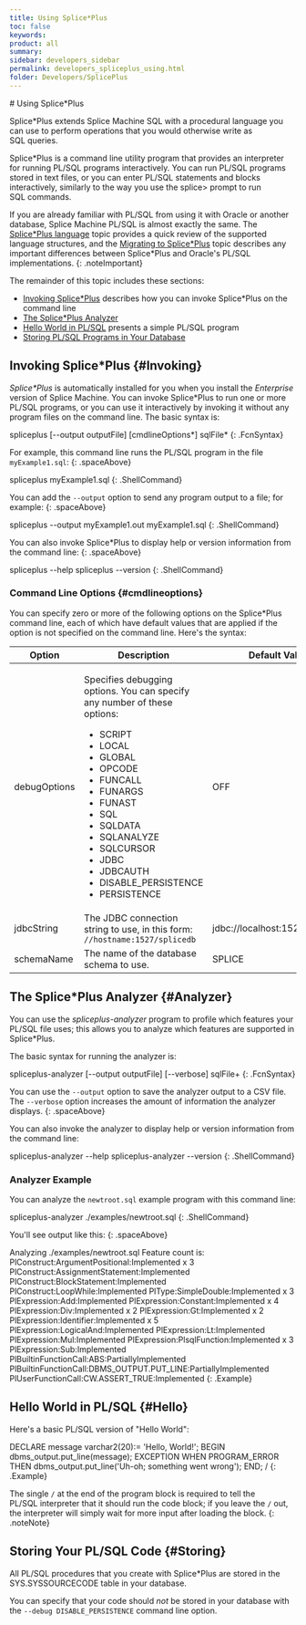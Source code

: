 ```yaml
---
title: Using Splice*Plus
toc: false
keywords:
product: all
summary:
sidebar: developers_sidebar
permalink: developers_spliceplus_using.html
folder: Developers/SplicePlus
---
```

<section>
<div class="TopicContent" data-swiftype-index="true" markdown="1">
# Using Splice*Plus

Splice*Plus extends Splice Machine SQL with a procedural
language you can use to perform operations that you would otherwise
write as SQL queries.

<span class="AppCommand">Splice*Plus</span> is a command
line utility program that provides an interpreter for running
PL/SQL programs interactively. You can run PL/SQL programs stored in
text files, or you can enter PL/SQL statements and
blocks interactively, similarly to the way you use the <span
class="AppCommand">splice&gt;</span> prompt to run SQL commands.

If you are already familiar with PL/SQL from using it with Oracle or
another database, Splice Machine PL/SQL is almost exactly the same. The
[Splice\*Plus language](tutorials_spliceplus_lang.html) topic provides a quick review of the
supported language structures, and the [Migrating to Splice\*Plus](tutorials_spliceplus_migrating.html) topic describes any important differences between Splice*Plus and Oracle's PL/SQL implementations.
{: .noteImportant}

The remainder of this topic includes these sections:

* [Invoking Splice\*Plus](#Invoking) describes how you can invoke Splice\*Plus on the command line
* [The Splice\*Plus Analyzer](#Analyzer)
* [Hello World in PL/SQL](#Hello) presents a simple PL/SQL program
* [Storing PL/SQL Programs in Your Database](#Storing)

## Invoking Splice\*Plus {#Invoking}
*Splice\*Plus* is automatically installed for you when you install
the *Enterprise* version of Splice Machine. You can invoke Splice*Plus to run one or more PL/SQL programs, or you can use it interactively by invoking it without any program files on the command line. The basic syntax is:

<div class="PreWrapper" markdown="1">
    spliceplus [--output outputFile] [cmdlineOptions*] sqlFile*
{: .FcnSyntax}
</div>

For example, this command line runs the PL/SQL program in the file `myExample1.sql`:
{: .spaceAbove}

<div class="PreWrapper" markdown="1">
    spliceplus myExample1.sql
{: .ShellCommand}
</div>

You can add the `--output` option to send any program output to a file; for example:
{: .spaceAbove}

<div class="PreWrapper" markdown="1">
    spliceplus --output myExample1.out myExample1.sql
{: .ShellCommand}
</div>

You can also invoke Splice\*Plus to display help or version information from the command line:
{: .spaceAbove}

<div class="PreWrapper" markdown="1">
    spliceplus --help
    spliceplus --version
{: .ShellCommand}
</div>

### Command Line Options {#cmdlineoptions}

You can specify zero or more of the following options on the Splice*Plus command line, each of which have default values that are applied if the option is not specified on the command line. Here's the syntax:


<table>
    <col />
    <col />
    <col />
    <thead>
        <tr>
            <th>Option</th>
            <th>Description</th>
            <th>Default Value</th>
        </tr>
    </thead>
    <tbody>
        <tr>
            <td class="CodeFont">debugOptions</td>
            <td><p>Specifies debugging options. You can specify any number of these options:</p>
                <ul>
                    <li class="CodeFont">SCRIPT</li>
                    <li class="CodeFont">LOCAL</li>
                    <li class="CodeFont">GLOBAL</li>
                    <li class="CodeFont">OPCODE</li>
                    <li class="CodeFont">FUNCALL</li>
                    <li class="CodeFont">FUNARGS</li>
                    <li class="CodeFont">FUNAST</li>
                    <li class="CodeFont">SQL</li>
                    <li class="CodeFont">SQLDATA</li>
                    <li class="CodeFont">SQLANALYZE</li>
                    <li class="CodeFont">SQLCURSOR</li>
                    <li class="CodeFont">JDBC</li>
                    <li class="CodeFont">JDBCAUTH</li>
                    <li class="CodeFont">DISABLE_PERSISTENCE</li>
                    <li class="CodeFont">PERSISTENCE</li>
                </ul>
            </td>
            <td class="CodeFont">OFF</td>
        </tr>
        <tr>
            <td class="CodeFont">jdbcString</td>
            <td>The JDBC connection string to use, in this form: <code>//hostname:1527/splicedb</code></td>
            <td class="CodeFont">jdbc://localhost:1527/splicedb</td>
        </tr>
        <tr>
            <td class="CodeFont">schemaName</td>
            <td>The name of the database schema to use.</td>
            <td class="CodeFont">SPLICE</td>
        </tr>
    </tbody>
</table>

## The Splice\*Plus Analyzer {#Analyzer}
You can use the *spliceplus-analyzer* program to profile which features your PL/SQL file uses; this allows you to analyze which features are supported in Splice\*Plus.

The basic syntax for running the analyzer is:

<div class="PreWrapper" markdown="1">
    spliceplus-analyzer [--output outputFile] [--verbose] sqlFile+
{: .FcnSyntax}
</div>

You can use the `--output` option to save the analyzer output to a CSV file. The `--verbose` option increases the amount of information the analyzer displays.
{: .spaceAbove}

You can also invoke the analyzer to display help or version information from the command line:

<div class="PreWrapper" markdown="1">
    spliceplus-analyzer --help
    spliceplus-analyzer --version
{: .ShellCommand}
</div>

### Analyzer Example
You can analyze the `newtroot.sql` example program with this command line:

<div class="PreWrapper" markdown="1">
    spliceplus-analyzer ./examples/newtroot.sql
{: .ShellCommand}
</div>

You'll see output like this:
{: .spaceAbove}

<div class="PreWrapperWide" markdown="1">
    Analyzing ./examples/newtroot.sql
    Feature count is:
    PlConstruct:ArgumentPositional:Implemented x 3
    PlConstruct:AssignmentStatement:Implemented
    PlConstruct:BlockStatement:Implemented
    PlConstruct:LoopWhile:Implemented
    PlType:SimpleDouble:Implemented x 3
    PlExpression:Add:Implemented
    PlExpression:Constant:Implemented x 4
    PlExpression:Div:Implemented x 2
    PlExpression:Gt:Implemented x 2
    PlExpression:Identifier:Implemented x 5
    PlExpression:LogicalAnd:Implemented
    PlExpression:Lt:Implemented
    PlExpression:Mul:Implemented
    PlExpression:PlsqlFunction:Implemented x 3
    PlExpression:Sub:Implemented
    PlBuiltinFunctionCall:ABS:PartiallyImplemented
    PlBuiltinFunctionCall:DBMS_OUTPUT.PUT_LINE:PartiallyImplemented
    PlUserFunctionCall:CW.ASSERT_TRUE:Implemented
{: .Example}
</div>

## Hello World in PL/SQL {#Hello}

Here's a basic PL/SQL version of "Hello World":

<div class="preWrapperWide" markdown="1">
    DECLARE
       message  varchar2(20):= 'Hello, World!';
    BEGIN
       dbms_output.put_line(message);
    EXCEPTION
       WHEN PROGRAM_ERROR THEN
          dbms_output.put_line('Uh-oh; something went wrong');
    END;
    /
{: .Example}
</div>

The single `/` at the end of the program block is required to tell the
PL/SQL interpreter that it should run the code block; if you leave the
`/` out, the interpreter will simply wait for more input after loading
the block.
{: .noteNote}

## Storing Your PL/SQL Code {#Storing}

All PL/SQL procedures that you create with Splice\*Plus are stored in the SYS.SYSSOURCECODE table in your database.

You can specify that your code should *not* be stored in your database with the `--debug DISABLE_PERSISTENCE` command line option.

</div>
</section>
